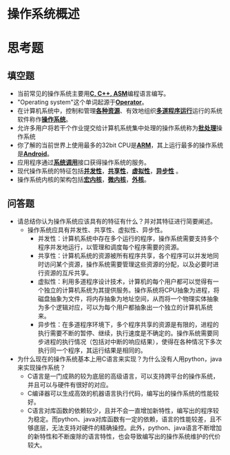 # 操作系统概述


# 思考题

## 填空题

* 当前常见的操作系统主要用<u>**C, C++, ASM**</u>编程语言编写。
* "Operating system"这个单词起源于<u>**Operator**</u>。
* 在计算机系统中，控制和管理<u>**各种资源**</u>、有效地组织<u>**多道程序运行**</u>运行的系统软件称作<u>**操作系统**</u>。
* 允许多用户将若干个作业提交给计算机系统集中处理的操作系统称为<u>**批处理**</u>操作系统
* 你了解的当前世界上使用最多的32bit CPU是<u>**ARM**</u>，其上运行最多的操作系统是<u>**Android**</u>。
* 应用程序通过<u>**系统调用**</u>接口获得操作系统的服务。
* 现代操作系统的特征包括<u>**并发性**</u>，<u>**共享性**</u>，<u>**虚拟性**</u>，<u>**异步性**</u> 。
* 操作系统内核的架构包括<u>**宏内核**</u>，<u>**微内核**</u>，<u>**外核**</u>。


## 问答题

- 请总结你认为操作系统应该具有的特征有什么？并对其特征进行简要阐述。
   - 操作系统应具有并发性、共享性、虚拟性、异步性。
     - 并发性：计算机系统中存在多个运行的程序，操作系统需要支持多个程序并发地运行，以管理和调度每个程序需要的资源。
     - 共享性：计算机系统的资源被所有程序共享，各个程序可以并发地同时访问某个资源，操作系统需要管理这些资源的分配，以及必要时进行资源的互斥共享。
     - 虚拟性：利用多道程序设计技术，计算机的每个用户都可以觉得有一个独立的计算机系统为其提供服务。操作系统将CPU抽象为进程，将磁盘抽象为文件，将内存抽象为地址空间，从而将一个物理实体抽象为多个逻辑对应，可以为每个用户都抽象出一个独立的计算机系统来。
     - 异步性：在多道程序环境下，多个程序共享的资源是有限的，进程的执行需要不断的暂停、继续，执行速度是不确定的。操作系统需要同步进程的执行情况（包括对中断的响应结果），使得在各种情况下多次执行同一个程序，其运行结果是相同的。
- 为什么现在的操作系统基本上用C语言来实现？为什么没有人用python，java来实现操作系统？
   - C语言是一门成熟的较为底层的高级语言，可以支持跨平台的操作系统，并且可以与硬件有很好的对应。
   - C编译器可以生成高效的机器语言执行代码，编写出的操作系统的性能较好。
   - C语言对库函数的依赖较少，且并不会一直增加新特性，编写出的程序较为稳定。而python、java对库函数有一定的依赖，语言的性能较差，且不够底层，无法支持对硬件的精确操控。此外，python、java语言不断增加的新特性和不断废除的语言特性，也会导致编写出的操作系统维护的代价较大。
